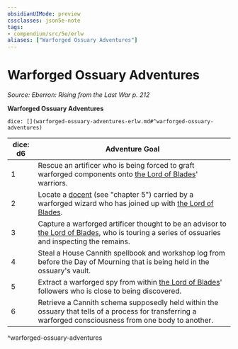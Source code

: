 ```yaml
---
obsidianUIMode: preview
cssclasses: json5e-note
tags:
- compendium/src/5e/erlw
aliases: ["Warforged Ossuary Adventures"]
---
```

# Warforged Ossuary Adventures
*Source: Eberron: Rising from the Last War p. 212* 

**Warforged Ossuary Adventures**

`dice: [](warforged-ossuary-adventures-erlw.md#^warforged-ossuary-adventures)`

| dice: d6 | Adventure Goal |
|----------|----------------|
| 1 | Rescue an artificer who is being forced to graft warforged components onto [the Lord of Blades](/Systems/5e/bestiary/npc/the-lord-of-blades-erlw.md)' warriors. |
| 2 | Locate a [docent](/Systems/5e/items/docent-erlw.md) (see "chapter 5") carried by a warforged wizard who has joined up with [the Lord of Blades](/Systems/5e/bestiary/npc/the-lord-of-blades-erlw.md). |
| 3 | Capture a warforged artificer thought to be an advisor to [the Lord of Blades](/Systems/5e/bestiary/npc/the-lord-of-blades-erlw.md), who is touring a series of ossuaries and inspecting the remains. |
| 4 | Steal a House Cannith spellbook and workshop log from before the Day of Mourning that is being held in the ossuary's vault. |
| 5 | Extract a warforged spy from within [the Lord of Blades](/Systems/5e/bestiary/npc/the-lord-of-blades-erlw.md)' followers who is close to being discovered. |
| 6 | Retrieve a Cannith schema supposedly held within the ossuary that tells of a process for transferring a warforged consciousness from one body to another. |
^warforged-ossuary-adventures